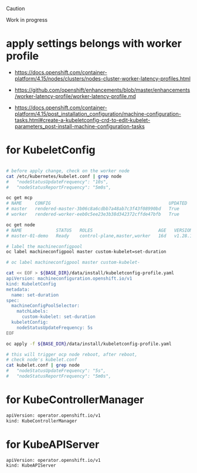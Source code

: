 > [!CAUTION]
> Work in progress
# apply settings belongs with worker profile

- https://docs.openshift.com/container-platform/4.15/nodes/clusters/nodes-cluster-worker-latency-profiles.html

- https://github.com/openshift/enhancements/blob/master/enhancements/worker-latency-profile/worker-latency-profile.md
- https://docs.openshift.com/container-platform/4.15/post_installation_configuration/machine-configuration-tasks.html#create-a-kubeletconfig-crd-to-edit-kubelet-parameters_post-install-machine-configuration-tasks


# for KubeletConfig

```bash

# before apply change, check on the worker node
cat /etc/kubernetes/kubelet.conf | grep node
#   "nodeStatusUpdateFrequency": "10s",
#   "nodeStatusReportFrequency": "5m0s",

oc get mcp
# NAME     CONFIG                                             UPDATED   UPDATING   DEGRADED   MACHINECOUNT   READYMACHINECOUNT   UPDATEDMACHINECOUNT   DEGRADEDMACHINECOUNT   AGE
# master   rendered-master-3b06c8a6cdbb7a48ab7c3f43f08990bd   True      False      False      1              1                   1                     0                      16d
# worker   rendered-worker-eeb0c5ee23e3b38d342372cffde47bfb   True      False      False      0              0                   0                     0                      16d

oc get node
# NAME             STATUS   ROLES                         AGE   VERSION
# master-01-demo   Ready    control-plane,master,worker   16d   v1.28.11+add48d0

# label the machineconfigpool
oc label machineconfigpool master custom-kubelet=set-duration

# oc label machineconfigpool master custom-kubelet-

cat << EOF > ${BASE_DIR}/data/install/kubeletconfig-profile.yaml
apiVersion: machineconfiguration.openshift.io/v1
kind: KubeletConfig
metadata:
  name: set-duration
spec:
  machineConfigPoolSelector:
    matchLabels:
      custom-kubelet: set-duration
  kubeletConfig:
    nodeStatusUpdateFrequency: 5s
EOF

oc apply -f ${BASE_DIR}/data/install/kubeletconfig-profile.yaml

# this will trigger ocp node reboot, after reboot, 
# check node's kubelet.conf
cat kubelet.conf | grep node
#   "nodeStatusUpdateFrequency": "5s",
#   "nodeStatusReportFrequency": "5m0s",

```

# for KubeControllerManager

```bash
apiVersion: operator.openshift.io/v1
kind: KubeControllerManager

```

# for KubeAPIServer

```bash
apiVersion: operator.openshift.io/v1
kind: KubeAPIServer

```